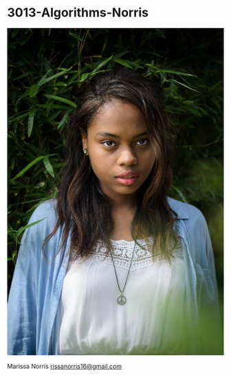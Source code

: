 # 3013-Algorithms-Norris

![Marissa Norris](https://github.com/MarissaN/3013-Algorithms-Norris/blob/master/githubPic.jpg?raw=true)

Marissa Norris
rissanorris16@gmail.com

